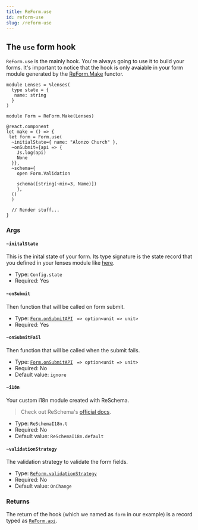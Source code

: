 ```yaml
---
title: ReForm.use
id: reform-use
slug: /reform-use
---
```


## The `use` form hook

`ReForm.use` is the mainly hook. You're always going to use it to build your forms. It's important to notice that the hook is only avaiable in your form module generated by the [ReForm.Make](/docs/reform-make) functor.

```rescript
module Lenses = %lenses(
  type state = {
   name: string
  }
)

module Form = ReForm.Make(Lenses)

@react.component
let make = () => {
 let form = Form.use(
  ~initialState={ name: "Alonzo Church" },
  ~onSubmit={api => {
    Js.log(api)
    None
  }},
  ~schema={
    open Form.Validation

    schema([string(~min=3, Name)])
    },
  ()
  )

  // Render stuff...
}
```

### Args 

#### `~initalState`         
This is the inital state of your form. Its type signature is the state record that you defined in your lenses module like [here](/docs/getting-started#creating-our-form).
- Type: `Config.state`
- Required: Yes

#### `~onSubmit`
Then function that will be called on form submit.
- Type: [`Form.onSubmitAPI`](/docs/reform#onsubmitapi) ` => option<unit => unit>`
- Required: Yes

#### `~onSubmitFail`
Then function that will be called when the submit fails.
- Type: [`Form.onSubmitAPI`](/docs/reform#onsubmitapi) ` => option<unit => unit>`
- Required: No
- Default value: `ignore`

#### `~i18n`
Your custom i18n module created with ReSchema.
> Check out ReSchema's [official docs](https://github.com/rescriptbr/reschema).
- Type: `ReSchemaI18n.t`
- Required: No
- Default value: `ReSchemaI18n.default`

#### `~validationStrategy`
The validation strategy to validate the form fields.
- Type: [`ReForm.validationStrategy`](/docs/reform#validationstrategy)
- Required: No
- Default value: `OnChange`

### Returns
The return of the hook (which we named as `form` in our example) is a record typed as [`ReForm.api`](/docs/reform#api).

